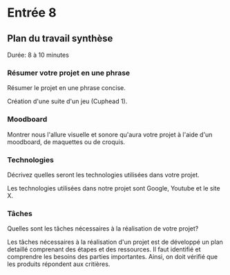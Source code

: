 # Entrée 8
## Plan du travail synthèse
Durée: 8 à 10 minutes

### Résumer votre projet en une phrase
Résumer le projet en une phrase concise.   

Création d'une suite d'un jeu (Cuphead 1). 
### Moodboard
Montrer nous l'allure visuelle et sonore qu'aura votre projet à l'aide d'un moodboard, de maquettes ou de croquis. 

### Technologies
Décrivez quelles seront les technologies utilisées dans votre projet. 

Les technologies utilisées dans notre projet sont Google, Youtube et le site X.
### Tâches
Quelles sont les tâches nécessaires à la réalisation de votre projet? 

Les tâches nécessaires à la réalisation d'un projet est de développé un plan detaillé comprenant des étapes et des ressources. Il faut identifié et comprendre les besoins des parties importantes. Ainsi, on doit vérifié que les produits répondent aux critières. 

